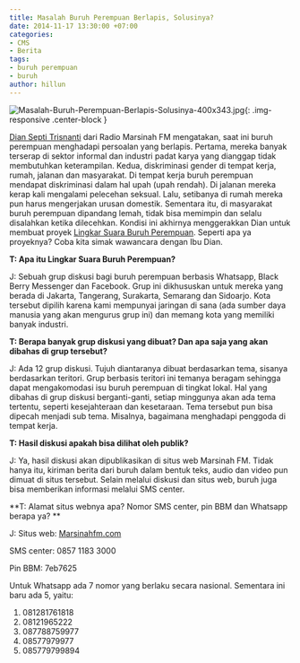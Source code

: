```yaml
---
title: Masalah Buruh Perempuan Berlapis, Solusinya?
date: 2014-11-17 13:30:00 +07:00
categories:
- CMS
- Berita
tags:
- buruh perempuan
- buruh
author: hillun
---
```


![Masalah-Buruh-Perempuan-Berlapis-Solusinya-400x343.jpg](/uploads/Masalah-Buruh-Perempuan-Berlapis-Solusinya-400x343.jpg){: .img-responsive .center-block }

[Dian Septi Trisnanti](http://ciptamedia.org/dian-septi-trisnanti/) dari Radio Marsinah FM mengatakan, saat ini buruh perempuan menghadapi persoalan yang berlapis. Pertama, mereka banyak terserap di sektor informal dan industri padat karya yang dianggap tidak membutuhkan keterampilan. Kedua, diskriminasi gender di tempat kerja, rumah, jalanan dan masyarakat. Di tempat kerja buruh perempuan mendapat diskriminasi dalam hal upah (upah rendah). Di jalanan mereka kerap kali mengalami pelecehan seksual. Lalu, setibanya di rumah mereka pun harus mengerjakan urusan domestik. Sementara itu, di masyarakat buruh perempuan dipandang lemah, tidak bisa memimpin dan selalu disalahkan ketika dilecehkan. Kondisi ini akhirnya menggerakkan Dian untuk membuat proyek [Lingkar Suara Buruh Perempuan](http://ciptamedia.org/wiki/Lingkar_Suara_Buruh_Perempuan). Seperti apa ya proyeknya? Coba kita simak wawancara dengan Ibu Dian.

**T: Apa itu Lingkar Suara Buruh Perempuan?**

J: Sebuah grup diskusi bagi buruh perempuan berbasis Whatsapp, Black Berry Messenger dan Facebook. Grup ini dikhususkan untuk mereka yang berada di Jakarta, Tangerang, Surakarta, Semarang dan Sidoarjo. Kota tersebut dipilih karena kami mempunyai jaringan di sana (ada sumber daya manusia yang akan mengurus grup ini) dan memang kota yang memiliki banyak industri.

**T: Berapa banyak grup diskusi yang dibuat? Dan apa saja yang akan dibahas di grup tersebut?**

J: Ada 12 grup diskusi. Tujuh diantaranya dibuat berdasarkan tema, sisanya berdasarkan teritori. Grup berbasis teritori ini temanya beragam sehingga dapat mengakomodasi isu buruh perempuan di tingkat lokal. Hal yang dibahas di grup diskusi berganti-ganti, setiap minggunya akan ada tema tertentu, seperti kesejahteraan dan kesetaraan. Tema tersebut pun bisa dipecah menjadi sub tema. Misalnya, bagaimana menghadapi penggoda di tempat kerja.

**T: Hasil diskusi apakah bisa dilihat oleh publik?**

J: Ya, hasil diskusi akan dipublikasikan di situs web Marsinah FM. Tidak hanya itu, kiriman berita dari buruh dalam bentuk teks, audio dan video pun dimuat di situs tersebut. Selain melalui diskusi dan situs web, buruh juga bisa memberikan informasi melalui SMS center.

**T: Alamat situs webnya apa? Nomor SMS center, pin BBM dan Whatsapp berapa ya?
**

J:  Situs web: [Marsinahfm.com](http://marsinahfm.com/)

SMS center: 0857 1183 3000

Pin BBM: 7eb7625

Untuk Whatsapp ada 7 nomor yang berlaku secara nasional. Sementara ini baru ada 5, yaitu:

1. 081281761818
2. 08121965222
3. 087788759977
4. 08577979977
5. 085779799894